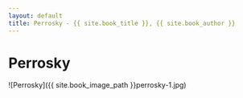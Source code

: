 ```yaml
---
layout: default
title: Perrosky - {{ site.book_title }}, {{ site.book_author }}
---
```


# Perrosky

![Perrosky]({{ site.book_image_path }}perrosky-1.jpg)
